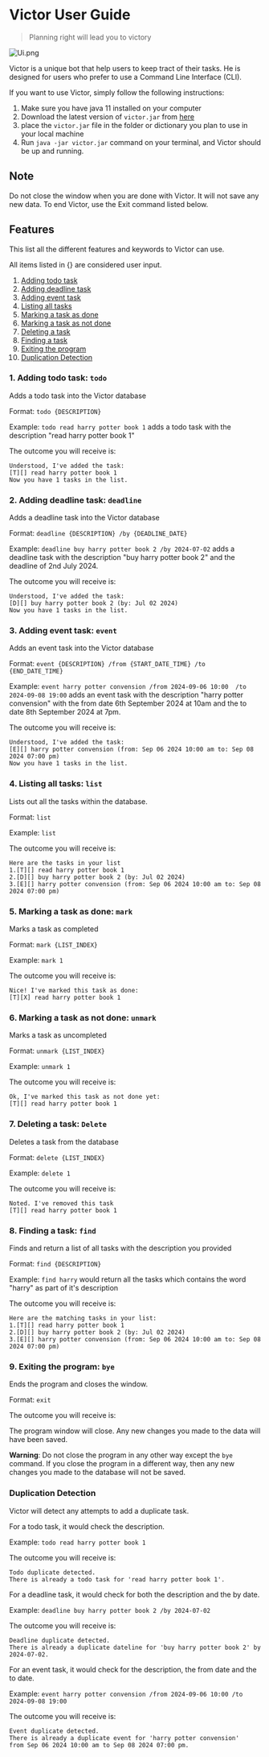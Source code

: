 # Victor User Guide

> Planning right will lead you to victory

![Ui.png](Ui.png)

Victor is a unique bot that help users to keep tract
of their tasks. He is designed for users who prefer to use a 
Command Line Interface (CLI). 

If you want to use Victor, simply follow the following instructions:
1. Make sure you have java 11 installed on your computer
2. Download the latest version of `victor.jar` from [here]([victor.jar](..%2Fbuild%2Flibs%2Fvictor.jar))
3. place the `victor.jar` file in the folder or dictionary you plan to use in your local machine
4. Run `java -jar victor.jar` command on your terminal, and Victor should be up and running.

## Note
Do not close the window when you are done with Victor. It will not save any new data.
To end Victor, use the Exit command listed below.

## Features
This list all the different features and keywords to Victor can use. 

All items listed in {} are considered user input.
1. [Adding todo task](#1-adding-todo-task-todo)
2. [Adding deadline task](#2-adding-deadline-task-deadline)
3. [Adding event task](#3-adding-event-task-event)
4. [Listing all tasks](#4-listing-all-tasks-list)
5. [Marking a task as done](#5-marking-a-task-as-done-mark)
6. [Marking a task as not done](#6-marking-a-task-as-not-done-unmark)
7. [Deleting a task](#7-deleting-a-task-delete)
8. [Finding a task](#8-finding-a-task-find)
9. [Exiting the program](#9-exiting-the-program-bye)
10. [Duplication Detection](#duplication-detection)

### 1. Adding todo task: `todo`
Adds a todo task into the Victor database

Format: `todo {DESCRIPTION}`

Example: `todo read harry potter book 1` adds a todo task with the description "read harry potter book 1"

The outcome you will receive is:
```
Understood, I've added the task:
[T][] read harry potter book 1
Now you have 1 tasks in the list.
```

### 2. Adding deadline task: `deadline`
Adds a deadline task into the Victor database

Format: `deadline {DESCRIPTION} /by {DEADLINE_DATE}`

Example: `deadline buy harry potter book 2 /by 2024-07-02` 
adds a deadline task with the description "buy harry potter book 2" and 
the deadline of 2nd July 2024.

The outcome you will receive is:
```
Understood, I've added the task:
[D][] buy harry potter book 2 (by: Jul 02 2024)
Now you have 1 tasks in the list.
```

### 3. Adding event task: `event`
Adds an event task into the Victor database

Format: `event {DESCRIPTION} /from {START_DATE_TIME} /to {END_DATE_TIME}`

Example: `event harry potter convension /from 2024-09-06 10:00 
/to 2024-09-08 19:00` adds an event task with the 
description "harry potter convension" with the from date 6th September 2024 at 10am 
and the to date 8th September 2024 at 7pm.

The outcome you will receive is:
```
Understood, I've added the task:
[E][] harry potter convension (from: Sep 06 2024 10:00 am to: Sep 08 2024 07:00 pm)
Now you have 1 tasks in the list.
```

### 4. Listing all tasks: `list`
Lists out all the tasks within the database.

Format: `list`

Example: `list`

The outcome you will receive is:
```
Here are the tasks in your list
1.[T][] read harry potter book 1
2.[D][] buy harry potter book 2 (by: Jul 02 2024)
3.[E][] harry potter convension (from: Sep 06 2024 10:00 am to: Sep 08 2024 07:00 pm)
```

### 5. Marking a task as done: `mark`
Marks a task as completed

Format: `mark {LIST_INDEX}`

Example: `mark 1`

The outcome you will receive is:
```
Nice! I've marked this task as done:
[T][X] read harry potter book 1
```

### 6. Marking a task as not done: `unmark`
Marks a task as uncompleted

Format: `unmark {LIST_INDEX}`

Example: `unmark 1`

The outcome you will receive is:
```
Ok, I've marked this task as not done yet:
[T][] read harry potter book 1
```

### 7. Deleting a task: `Delete`
Deletes a task from the database

Format: `delete {LIST_INDEX}`

Example: `delete 1`

The outcome you will receive is:
```
Noted. I've removed this task
[T][] read harry potter book 1
```

### 8. Finding a task: `find`
Finds and return a list of all tasks with the description you provided

Format: `find {DESCRIPTION}`

Example: `find harry` would return all the tasks which contains the word "harry" as part of it's description

The outcome you will receive is:
```
Here are the matching tasks in your list:
1.[T][] read harry potter book 1
2.[D][] buy harry potter book 2 (by: Jul 02 2024)
3.[E][] harry potter convension (from: Sep 06 2024 10:00 am to: Sep 08 2024 07:00 pm)
```

### 9. Exiting the program: `bye`
Ends the program and closes the window.

Format: `exit`

The outcome you will receive is:

The program window will close. Any new changes you made to the data will have been saved.

**Warning**: Do not close the program in any other way except the `bye` command. If you close
the program in a different way, then any new changes you made to the database will not be saved.

### Duplication Detection
Victor will detect any attempts to add a duplicate task.

For a todo task, it would check the description.

Example: `todo read harry potter book 1`

The outcome you will receive is:
```
Todo duplicate detected.
There is already a todo task for 'read harry potter book 1'.
```

For a deadline task, it would check for both the description and the by date.

Example: `deadline buy harry potter book 2 /by 2024-07-02`

The outcome you will receive is:
```
Deadline duplicate detected.
There is already a duplicate dateline for 'buy harry potter book 2' by 2024-07-02.
```

For an event task, it would check for the description, the from date and the to date.

Example: `event harry potter convension /from 2024-09-06 10:00 /to 2024-09-08 19:00`

The outcome you will receive is:
```
Event duplicate detected.
There is already a duplicate event for 'harry potter convension' 
from Sep 06 2024 10:00 am to Sep 08 2024 07:00 pm.
```
